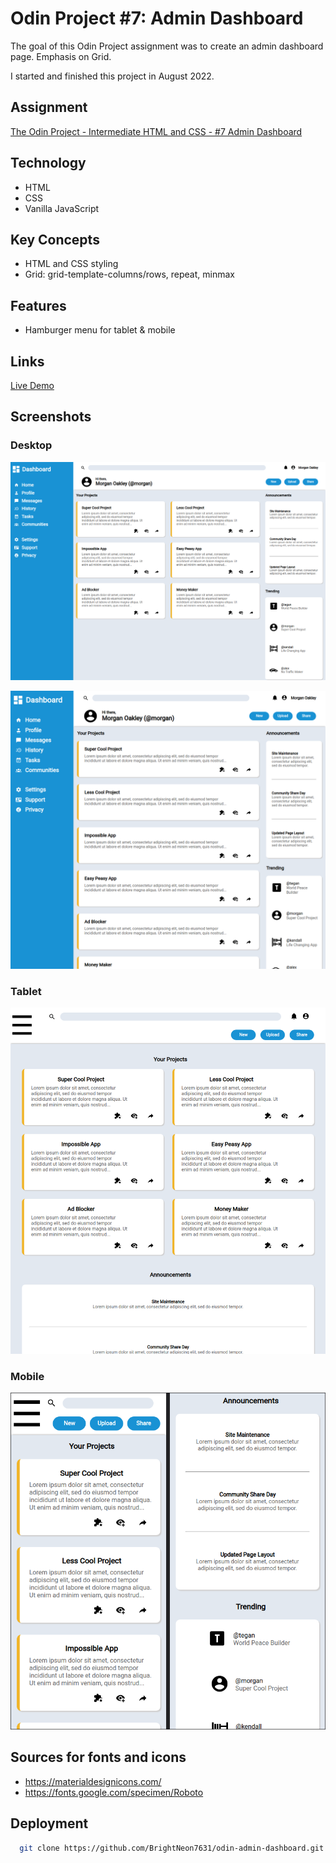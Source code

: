 # Odin Project #7: Admin Dashboard

The goal of this Odin Project assignment was to create an admin dashboard page. Emphasis on Grid.

I started and finished this project in August 2022.

## Assignment

[The Odin Project - Intermediate HTML and CSS - #7 Admin Dashboard](https://www.theodinproject.com/lessons/node-path-intermediate-html-and-css-admin-dashboard)

## Technology

- HTML
- CSS
- Vanilla JavaScript

## Key Concepts

- HTML and CSS styling
- Grid: grid-template-columns/rows, repeat, minmax

## Features

- Hamburger menu for tablet & mobile

## Links

[Live Demo](https://bn7631-odin-admin-dashboard.pages.dev)

## Screenshots

### Desktop

![Desktop Screenshot](screenshots/desktop1.png)

![Desktop Screenshot](screenshots/desktop2.png)

### Tablet

![Desktop Screenshot](screenshots/tablet.png)

### Mobile

![Mobile Screenshot](screenshots/mobile.png)

## Sources for fonts and icons

- https://materialdesignicons.com/
- https://fonts.google.com/specimen/Roboto

## Deployment

```bash
  git clone https://github.com/BrightNeon7631/odin-admin-dashboard.git
```
